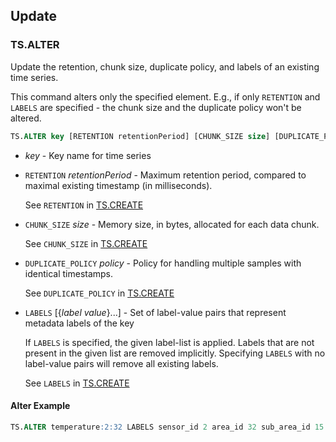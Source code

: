 ## Update

### TS.ALTER

Update the retention, chunk size, duplicate policy, and labels of an existing time series.

This command alters only the specified element. E.g., if only `RETENTION` and `LABELS` are specified - the chunk size and the duplicate policy won't be altered.

```sql
TS.ALTER key [RETENTION retentionPeriod] [CHUNK_SIZE size] [DUPLICATE_POLICY policy] [LABELS [{label value}...]]
```

- _key_ - Key name for time series

- `RETENTION` _retentionPeriod_ - Maximum retention period, compared to maximal existing timestamp (in milliseconds).

  See `RETENTION` in [TS.CREATE](https://redis.io/commands/ts.create/)

- `CHUNK_SIZE` _size_ - Memory size, in bytes, allocated for each data chunk.

  See `CHUNK_SIZE` in [TS.CREATE](https://redis.io/commands/ts.create/)

- `DUPLICATE_POLICY` _policy_ - Policy for handling multiple samples with identical timestamps.

  See `DUPLICATE_POLICY` in [TS.CREATE](https://redis.io/commands/ts.create/)

- `LABELS` [{_label_ _value_}...] - Set of label-value pairs that represent metadata labels of the key

  If `LABELS` is specified, the given label-list is applied. Labels that are not present in the given list are removed implicitly. Specifying `LABELS` with no label-value pairs will remove all existing labels.
  
  See `LABELS` in [TS.CREATE](https://redis.io/commands/ts.create/)

#### Alter Example

```sql
TS.ALTER temperature:2:32 LABELS sensor_id 2 area_id 32 sub_area_id 15
```
